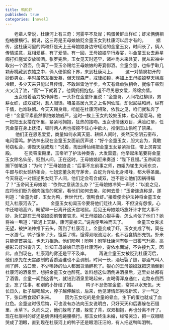 ```yaml
---
title: 鸭和虾
published: true
categories: [novel]
---
```


　　老辈人常说，杜康河上有三奇：河雾平不及岸；鸭蛋黄鲜血样红；虾米俩俩相抱蜷腰横行。据说，这三奇是王母娘娘贬金童玉女到杜康河以后才有的。
　　据传，这杜康河里的鸭和虾是天上王母娘娘身边守瑶池的金童玉女，时间长了，俩人传情递意，互相爱慕，有了爱情。有一回，王母娘娘举行寿宴，叫金童玉女去寿星阁打扫庭堂安放御酒。张罗完后，玉女见天时还早，诸神尚未来赴宴，就从彩袖中取出一个酒壶，倒满了一壶玉帝赐给王母娘娘的寿宴御酒。金童会意，也伸手取几颗寿桃藏到衣袖之中，俩人便偷偷下界，来到杜康河上。 　　这一对情窦初开的妙龄男女，平时虽然互相爱慕，但天规森严，戒律如锁，再加上王母娘娘整天横眉冷眼，多少天来只能以目传情，不敢越雷池半步。今天有缘单独相会，就像干柴烈火又浇了油，“轰”一下就着了。他俩拥拥抱抱，道不尽男恩女爱，绵绵痴情。 　　玉女借着酒力故作醉态，一头扑在金童怀里说：“金童哥，人间花红柳绿，男耕女织，成双成对，惹人眼馋。咱虽高居九天之上名列仙班，却似尼姑和尚，纵有千情，也难联姻。今天天赐良缘，咱能在杜康河相聚，依我之见，咱们就私奔了吧！”金童平素虽然惧怕娘娘威严，这时一挨上玉女的姣姣玉体，也心猿意马。他一把把玉女搂在怀里，紧紧地拥抱，狂热的接吻。玉女也情迷双目，满脸红晕，任凭金童在身上抚摸，顿时两人再也按捺不住心中欲火，推倒玉山偷吃了禁果。 　
　他们正在恩恩爱爱，商量如何永离天庭、耕织人间时，突然天空阴云密布，电闪雷鸣。护法神出现在金童玉女面前厉声说：“好个金童玉女，胆大妄为，竟敢苟窃私会，诽毁天庭戒规！”说着，掏出缚仙绳把金童玉女紧紧捆住，带上灵霄宝殿。 　　在灵霄宝殿里，玉帝听了护法神奏告，大发雷霆。他举起朱笔要将金童玉女除名仙册，贬到人间。正在这时，王母娘娘赶来奏道：“陛下且慢。”玉帝闻言搁下御笔道：“为何？”王母娘娘说：“后事不忘前事之师，四姐为崔生大闹东京，牛郎与织女鹊桥相会，七姐恋董永死守茅舍，白蛇为许仙化身塔峰，都大辱圣面。今天将这一对叛逆男女贬下人间，他们定会苟合成双，岂不是让他们因祸得福了？”玉帝问王母娘娘：“依你之意该怎么办？”王母娘娘冷笑一声说：“以妾之见，应将他们贬为弱肉强食的冤家，看他们如何去亲，如何去爱！”玉帝连连称是，遂判道：“金童为虾，玉女为鸭，世世代代，饿鸭食虾。”接着便命护法神将金童玉女贬入杜康河去了。 　　金童玉女初闻玉帝要将他们贬往人间，不但没有怨恨，心中还暗暗高兴，盼望早一日离开这天宫地狱。后见王母娘娘巧施奸计才觉大事不妙，急忙跪在王母娘娘面前苦苦哀求。可王母娘娘心狠手毒，怎么肯依了他们？她将袖一甩道：“欲通上天路，康河雾接云。”说完便甩袖而去了。 　　
金童玉女哀求无望，被护法神推下云头，落到了杜康河上。金童变成了虾，玉女变成了鸭，同在一水游弋。鸭子饿晕了头，饿扁了嘴，饿得双眼流泪水，也不吞食情郎充饥。虾米只能俯首哭泣，也无力相助。他们盼啊！盼啊！盼望杜康河有朝一日雾气升腾，高接彩云好沿雾升天。谁知王母娘娘巳示意杜康河神，雾依水面游，不许接九天。因此，直到现在，杜康河的雾还是平不及岸。 　　再说金童玉女被贬到杜康河后，他们原先在天宫酿制的香黍酒谁也不会调制，时间一长，酒坛裂了缝，那酒气叫人闻了醉、沾口晕，不少嘴馋的仙人都因贪酒醉死了。狠心的王母娘娘就把这酒倒到杜康河的酒泉里，想把金童玉女也醉死。谁料想这仙酒倒进酒泉后，这里处处都有了酒香。金童一闻到这香气，就钻到酒泉里喝起来，直喝得浑身通红，走路东倒西歪，忘了往事，和别的小虾结了婚。 　　鸭子不忍伤害金童，常常以水充饥，天长日久，肚子越喝越大，脖子越伸越长，后来，他见薄情郎另找新欢，才一气之下，张口吞食起虾米来。 　
　因为玉女吃的是金童的骨血，生下的蛋也就成了血红色。金童这时很后悔，可也没有办法向玉女说明白，只好天天和后妻躲在石缝里、水草下。久而久之，他们躲弯了腰，躲驼了背，双双相抱，再也分离不开了。现在杜康村的虾还是俩俩相抱蜷腰横行。那玉女终生未婚，经常哭泣，把一双眼睛哭成了泪眼，直到现在杜康河上的鸭子还是眼泪汪汪的，有人把这鸭叫泪鸭。